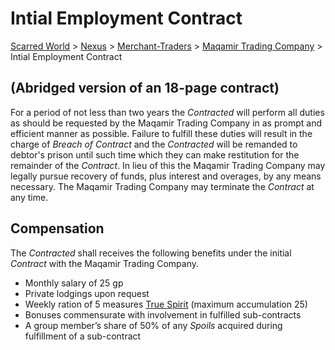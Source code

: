 # Intial Employment Contract 
[Scarred World](.\scarred-world.md) > [Nexus](.\city.md) > [Merchant-Traders](.\merchants.md) > [Maqamir Trading Company](.\company.md) > Intial Employment Contract

## (Abridged version of an 18-page contract)
For a period of not less than two years the *Contracted* will perform all duties as should be requested by the Maqamir Trading Company in as prompt and efficient manner as possible. Failure to fulfill these duties will result in the charge of *Breach of Contract* and the *Contracted* will be remanded to debtor's prison until such time which they can make restitution for the remainder of the *Contract*. In lieu of this the Maqamir Trading Company may legally pursue recovery of funds, plus interest and overages, by any means necessary. The Maqamir Trading Company may terminate the *Contract* at any time.

## Compensation
The *Contracted* shall receives the following benefits under the initial *Contract* with the Maqamir Trading Company.
* Monthly salary of 25 gp
* Private lodgings upon request
* Weekly ration of 5 measures [True Spirit](./prices.md) (maximum accumulation 25)
* Bonuses commensurate with involvement in fulfilled sub-contracts
* A group member’s share of 50% of any *Spoils* acquired during fulfillment of a sub-contract
